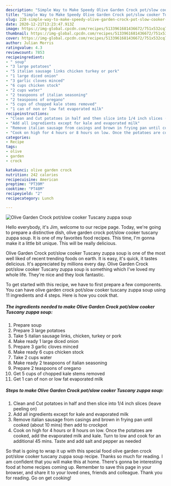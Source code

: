 ```yaml
---
description: "Simple Way to Make Speedy Olive Garden Crock pot/slow cooker Tuscany zuppa soup"
title: "Simple Way to Make Speedy Olive Garden Crock pot/slow cooker Tuscany zuppa soup"
slug: 228-simple-way-to-make-speedy-olive-garden-crock-pot-slow-cooker-tuscany-zuppa-soup
date: 2020-12-21T13:23:47.913Z
image: https://img-global.cpcdn.com/recipes/5133961681436672/751x532cq70/olive-garden-crock-potslow-cooker-tuscany-zuppa-soup-recipe-main-photo.jpg
thumbnail: https://img-global.cpcdn.com/recipes/5133961681436672/751x532cq70/olive-garden-crock-potslow-cooker-tuscany-zuppa-soup-recipe-main-photo.jpg
cover: https://img-global.cpcdn.com/recipes/5133961681436672/751x532cq70/olive-garden-crock-potslow-cooker-tuscany-zuppa-soup-recipe-main-photo.jpg
author: Julian Morris
ratingvalue: 4.3
reviewcount: 7853
recipeingredient:
- " soup"
- "3 large potatoes"
- "5 italian sausage links chicken turkey or pork"
- "1 large diced onion"
- "3 garlic cloves minced"
- "6 cups chicken stock"
- "2 cups water"
- "2 teaspoons of italian seasoning"
- "2 teaspoons of oregano"
- "5 cups of chopped kale stems removed"
- "1 can of non or low fat evaporated milk"
recipeinstructions:
- "Clean and Cut potatoes in half and then slice into 1/4 inch slices (leave peeling on)"
- "Add all ingredients except for kale and evaporated milk"
- "Remove italian sausage from casings and brown in frying pan until cooked (about 10 mins) then add to crockpot"
- "Cook on high for 4 hours or 8 hours on low. Once the potatoes are cooked, add the evaporated milk and kale. Turn to low and cook for an additional 45 mins. Taste and add salt and pepper as needed"
categories:
- Recipe
tags:
- olive
- garden
- crock

katakunci: olive garden crock 
nutrition: 242 calories
recipecuisine: American
preptime: "PT39M"
cooktime: "PT48M"
recipeyield: "2"
recipecategory: Lunch

---
```



![Olive Garden Crock pot/slow cooker Tuscany zuppa soup](https://img-global.cpcdn.com/recipes/5133961681436672/751x532cq70/olive-garden-crock-potslow-cooker-tuscany-zuppa-soup-recipe-main-photo.jpg)

Hello everybody, it's Jim, welcome to our recipe page. Today, we're going to prepare a distinctive dish, olive garden crock pot/slow cooker tuscany zuppa soup. It is one of my favorites food recipes. This time, I'm gonna make it a little bit unique. This will be really delicious.

Olive Garden Crock pot/slow cooker Tuscany zuppa soup is one of the most well liked of recent trending foods on earth. It is easy, it's quick, it tastes delicious. It's appreciated by millions every day. Olive Garden Crock pot/slow cooker Tuscany zuppa soup is something which I've loved my whole life. They're nice and they look fantastic.




To get started with this recipe, we have to first prepare a few components. You can have olive garden crock pot/slow cooker tuscany zuppa soup using 11 ingredients and 4 steps. Here is how you cook that.

<!--inarticleads1-->

##### The ingredients needed to make Olive Garden Crock pot/slow cooker Tuscany zuppa soup:

1. Prepare  soup
1. Prepare 3 large potatoes
1. Take 5 italian sausage links, chicken, turkey or pork
1. Make ready 1 large diced onion
1. Prepare 3 garlic cloves minced
1. Make ready 6 cups chicken stock
1. Take 2 cups water
1. Make ready 2 teaspoons of italian seasoning
1. Prepare 2 teaspoons of oregano
1. Get 5 cups of chopped kale stems removed
1. Get 1 can of non or low fat evaporated milk




<!--inarticleads2-->

##### Steps to make Olive Garden Crock pot/slow cooker Tuscany zuppa soup:

1. Clean and Cut potatoes in half and then slice into 1/4 inch slices (leave peeling on)
1. Add all ingredients except for kale and evaporated milk
1. Remove italian sausage from casings and brown in frying pan until cooked (about 10 mins) then add to crockpot
1. Cook on high for 4 hours or 8 hours on low. Once the potatoes are cooked, add the evaporated milk and kale. Turn to low and cook for an additional 45 mins. Taste and add salt and pepper as needed




So that is going to wrap it up with this special food olive garden crock pot/slow cooker tuscany zuppa soup recipe. Thanks so much for reading. I am confident that you will make this at home. There's gonna be interesting food at home recipes coming up. Remember to save this page in your browser, and share it to your loved ones, friends and colleague. Thank you for reading. Go on get cooking!
